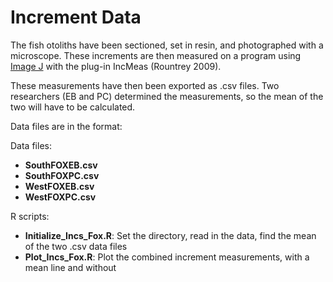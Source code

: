 # Increment Data

The fish otoliths have been sectioned, set in resin, and photographed with a microscope. These increments are then measured on a program using [Image J](http://imagej.nih.gov/ij/) with the plug-in IncMeas (Rountrey 2009).  

These measurements have then been exported as .csv files. Two researchers (EB and PC) determined the measurements, so the mean of the two will have to be calculated.

Data files are in the format:


Data files:
* **SouthFOXEB.csv**
* **SouthFOXPC.csv**
* **WestFOXEB.csv**
* **WestFOXPC.csv**

R scripts:
* **Initialize_Incs_Fox.R**: Set the directory, read in the data, find the mean of the two .csv data files
* **Plot_Incs_Fox.R**: Plot the combined increment measurements, with a mean line and without
